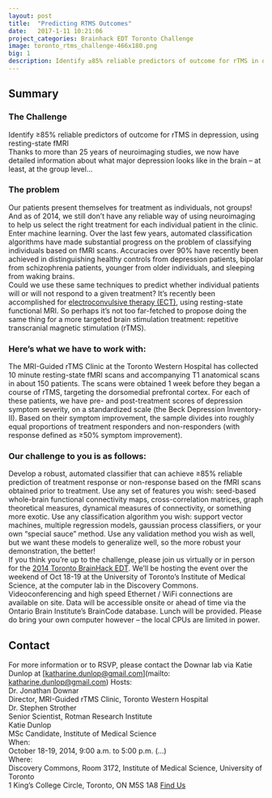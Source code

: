 ```yaml
---
layout: post
title:  "Predicting RTMS Outcomes"
date:   2017-1-11 10:21:06
project_categories: Brainhack EDT Toronto Challenge
image: toronto_rtms_challenge-466x180.png
big: 1
description: Identify ≥85% reliable predictors of outcome for rTMS in depression, using resting-state fMRI
---
```

## Summary
### The Challenge  
Identify ≥85% reliable predictors of outcome for rTMS in depression, using resting-state fMRI  
Thanks to more than 25 years of neuroimaging studies, we now have detailed information about what major depression looks like in the brain – at least, at the group level…  
### The problem  
Our patients present themselves for treatment as individuals, not groups! And as of 2014, we still don’t have any reliable way of using neuroimaging to help us select the right treatment for each individual patient in the clinic.
Enter machine learning. Over the last few years, automated classification algorithms have made substantial progress on the problem of classifying individuals based on fMRI scans. Accuracies over 90% have recently been achieved in distinguishing healthy controls from depression patients, bipolar from schizophrenia patients, younger from older individuals, and sleeping from waking brains.  
Could we use these same techniques to predict whether individual patients will or will not respond to a given treatment? It’s recently been accomplished for [electroconvulsive therapy (ECT)](http://www.ncbi.nlm.nih.gov/pubmed/25092248), using resting-state functional MRI. So perhaps it’s not too far-fetched to propose doing the same thing for a more targeted brain stimulation treatment: repetitive transcranial magnetic stimulation (rTMS).  
### Here’s what we have to work with:  
The MRI-Guided rTMS Clinic at the Toronto Western Hospital has collected 10 minute resting-state fMRI scans and accompanying T1 anatomical scans in about 150 patients. The scans were obtained 1 week before they began a course of rTMS, targeting the dorsomedial prefrontal cortex. For each of these patients, we have pre- and post-treatment scores of depression symptom severity, on a standardized scale (the Beck Depression Inventory-II). Based on their symptom improvement, the sample divides into roughly equal proportions of treatment responders and non-responders (with response defined as ≥50% symptom improvement).  
### Our challenge to you is as follows:  
Develop a robust, automated classifier that can achieve ≥85% reliable prediction of treatment response or non-response based on the fMRI scans obtained prior to treatment. Use any set of features you wish: seed-based whole-brain functional connectivity maps, cross-correlation matrices, graph theoretical measures, dynamical measures of connectivity, or something more exotic. Use any classification algorithm you wish: support vector machines, multiple regression models, gaussian process classifiers, or your own “special sauce” method. Use any validation method you wish as well, but we want these models to generalize well, so the more robust your demonstration, the better!  
If you think you’re up to the challenge, please join us virtually or in person for the [2014 Toronto BrainHack EDT](http://brainhack.org/brainhack_edt/). We’ll be hosting the event over the weekend of Oct 18-19 at the University of Toronto’s Institute of Medical Science, at the computer lab in the Discovery Commons. Videoconferencing and high speed Ethernet / WiFi connections are available on site. Data will be accessible onsite or ahead of time via the Ontario Brain Institute’s BrainCode database. Lunch will be provided. Please do bring your own computer however – the local CPUs are limited in power.  

## Contact  
For more information or to RSVP, please contact the Downar lab via Katie Dunlop at [katharine.dunlop@gmail.com](mailto: katharine.dunlop@gmail.com)
Hosts:  
Dr. Jonathan Downar  
Director, MRI-Guided rTMS Clinic, Toronto Western Hospital  
Dr. Stephen Strother  
Senior Scientist, Rotman Research Institute  
Katie Dunlop  
MSc Candidate, Institute of Medical Science  
When:  
October 18-19, 2014, 9:00 a.m. to 5:00 p.m. (…)  
Where:  
Discovery Commons, Room 3172, Institute of Medical Science, University of Toronto  
1 King’s College Circle, Toronto, ON M5S 1A8 [Find Us](http://dc.med.utoronto.ca/content/find-us)  
